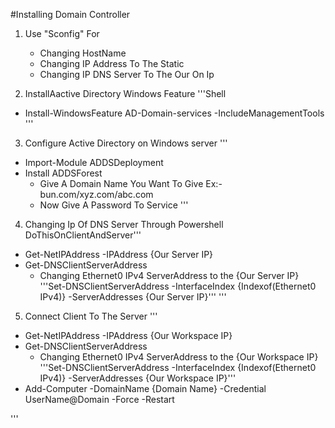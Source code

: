 #Installing Domain Controller

1. Use "Sconfig" For
    - Changing HostName
    - Changing IP Address To The Static
    - Changing IP DNS Server To The Our On Ip

2. InstallAactive Directory Windows Feature
'''Shell
- Install-WindowsFeature AD-Domain-services -IncludeManagementTools
''' 

3. Configure Active Directory on Windows server
'''
- Import-Module ADDSDeployment
- Install ADDSForest
    - Give A Domain Name You Want To Give Ex:- bun.com/xyz.com/abc.com
    - Now Give A Password To Service
'''

4. Changing Ip Of DNS Server Through Powershell
DoThisOnClientAndServer'''
- Get-NetIPAddress -IPAddress {Our Server IP}
- Get-DNSClientServerAddress
    - Changing Ethernet0 IPv4 ServerAddress to the {Our Server IP}
    '''Set-DNSClientServerAddress -InterfaceIndex {Indexof(Ethernet0 IPv4)} -ServerAddresses {Our Server IP}'''
''' 

5. Connect Client To The Server
'''
- Get-NetIPAddress -IPAddress {Our Workspace IP}
- Get-DNSClientServerAddress
    - Changing Ethernet0 IPv4 ServerAddress to the {Our Workspace IP}
    '''Set-DNSClientServerAddress -InterfaceIndex {Indexof(Ethernet0 IPv4)} -ServerAddresses {Our Workspace IP}'''
- Add-Computer -DomainName {Domain Name} -Credential UserName@Domain -Force -Restart

'''
